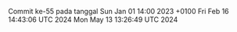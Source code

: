 Commit ke-55 pada tanggal Sun Jan 01 14:00 2023 +0100
Fri Feb 16 14:43:06 UTC 2024
Mon May 13 13:26:49 UTC 2024
